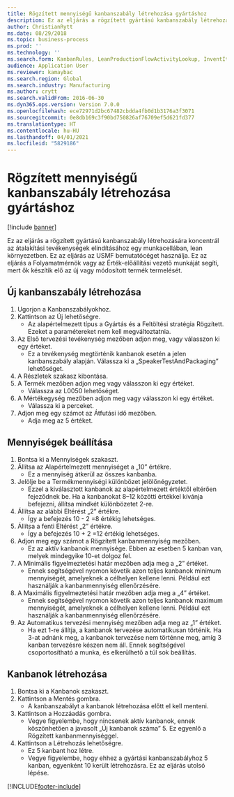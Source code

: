 ```yaml
---
title: Rögzített mennyiségű kanbanszabály létrehozása gyártáshoz
description: Ez az eljárás a rögzített gyártású kanbanszabály létrehozására koncentrál az átalakítási tevékenységek elindításához egy munkacellában, lean környezetben.
author: ChristianRytt
ms.date: 08/29/2018
ms.topic: business-process
ms.prod: ''
ms.technology: ''
ms.search.form: KanbanRules, LeanProductionFlowActivityLookup, InventItemIdLookupSimple, UnitOfMeasureLookup, KanbanCreate
audience: Application User
ms.reviewer: kamaybac
ms.search.region: Global
ms.search.industry: Manufacturing
ms.author: crytt
ms.search.validFrom: 2016-06-30
ms.dyn365.ops.version: Version 7.0.0
ms.openlocfilehash: ece72971d2bc67482cbdda4fb0d1b3176a3f3071
ms.sourcegitcommit: 0e8db169c3f90bd750826af76709ef5d621fd377
ms.translationtype: HT
ms.contentlocale: hu-HU
ms.lasthandoff: 04/01/2021
ms.locfileid: "5829186"
---
```

# <a name="create-a-fixed-quantity-kanban-rule-for-manufacturing"></a>Rögzített mennyiségű kanbanszabály létrehozása gyártáshoz

[!include [banner](../../includes/banner.md)]

Ez az eljárás a rögzített gyártású kanbanszabály létrehozására koncentrál az átalakítási tevékenységek elindításához egy munkacellában, lean környezetben. Ez az eljárás az USMF bemutatócéget használja. Ez az eljárás a Folyamatmérnök vagy az Érték-előállítási vezető munkáját segíti, mert ők készítik elő az új vagy módosított termék termelését.


## <a name="create-new-kanban-rule"></a>Új kanbanszabály létrehozása
1. Ugorjon a Kanbanszabályokhoz.
2. Kattintson az Új lehetőségre.
    * Az alapértelmezett típus a Gyártás és a Feltöltési stratégia Rögzített. Ezeket a paramétereket nem kell megváltoztatnia.  
3. Az Első tervezési tevékenység mezőben adjon meg, vagy válasszon ki egy értéket.
    * Ez a tevékenység megtörténik kanbanok esetén a jelen kanbanszabály alapján.  Válassza ki a „SpeakerTestAndPackaging” lehetőséget.  
4. A Részletek szakasz kibontása.
5. A Termék mezőben adjon meg vagy válasszon ki egy értéket.
    * Válassza az L0050 lehetőséget.  
6. A Mértékegység mezőben adjon meg vagy válasszon ki egy értéket.
    * Válassza ki a perceket.  
7. Adjon meg egy számot az Átfutási idő mezőben.
    * Adja meg az 5 értéket.  

## <a name="set-quantities"></a>Mennyiségek beállítása
1. Bontsa ki a Mennyiségek szakaszt.
2. Állítsa az Alapértelmezett mennyiséget a „10” értékre.
    * Ez a mennyiség átkerül az összes kanbanba.  
3. Jelölje be a Termékmennyiségi különbözet jelölőnégyzetet.
    * Ezzel a kiválasztott kanbanok az alapértelmezett értéktől eltérően fejeződnek be.  Ha a kanbanokat 8–12 közötti értékkel kívánja befejezni, állítsa mindkét különbözetet 2-re.  
4. Állítsa az alábbi Eltérést „2” értékre.
    * Így a befejezés 10 - 2 =8 értékig lehetséges.  
5. Állítsa a fenti Eltérést „2” értékre.
    * Így a befejezés 10 + 2 =12 értékig lehetséges.  
6. Adjon meg egy számot a Rögzített kanbanmennyiség mezőben.
    * Ez az aktív kanbanok mennyisége. Ebben az esetben 5 kanban van, melyek mindegyike 10-et dolgoz fel.  
7. A Minimális figyelmeztetési határ mezőben adja meg a „2” értéket.
    * Ennek segítségével nyomon követik azon teljes kanbanok minimum mennyiségét, amelyeknek a célhelyen kellene lenni. Például ezt használják a kanbanmennyiség ellenőrzésére.  
8. A Maximális figyelmeztetési határ mezőben adja meg a „4” értéket.
    * Ennek segítségével nyomon követik azon teljes kanbanok maximum mennyiségét, amelyeknek a célhelyen kellene lenni. Például ezt használják a kanbanmennyiség ellenőrzésére.  
9. Az Automatikus tervezési mennyiség mezőben adja meg az „1” értéket.
    * Ha ezt 1-re állítja, a kanbanok tervezése automatikusan történik.   Ha 3-at adnánk meg, a kanbanok tervezése nem történne meg, amíg 3 kanban tervezésre készen nem áll. Ennek segítségével csoportosítható a munka, és elkerülhető a túl sok beállítás.  

## <a name="create-kanbans"></a>Kanbanok létrehozása
1. Bontsa ki a Kanbanok szakaszt.
2. Kattintson a Mentés gombra.
    * A kanbanszabályt a kanbanok létrehozása előtt el kell menteni.  
3. Kattintson a Hozzáadás gombra.
    * Vegye figyelembe, hogy nincsenek aktív kanbanok, ennek köszönhetően a javasolt „Új kanbanok száma” 5. Ez egyenlő a Rögzített kanbanmennyiséggel.  
4. Kattintson a Létrehozás lehetőségre.
    * Ez 5 kanbant hoz létre.  
    * Vegye figyelembe, hogy ehhez a gyártási kanbanszabályhoz 5 kanban, egyenként 10 került létrehozásra. Ez az eljárás utolsó lépése.  



[!INCLUDE[footer-include](../../../includes/footer-banner.md)]